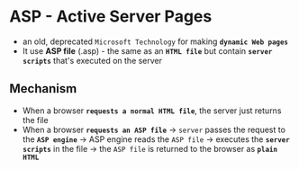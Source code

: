 # ASP - Active Server Pages
* an old, deprecated `Microsoft Technology` for making **`dynamic Web pages`**
* It use **ASP file** (.asp) - the same as an **`HTML file`** but contain **`server scripts`** that's executed on the server

## Mechanism
* When a browser **`requests a normal HTML file`**, the server just returns the file
* When a browser **`requests an ASP file`** -> `server` passes the request to the **`ASP engine`** -> ASP engine reads the `ASP file` -> executes the **`server scripts`** in the file -> the `ASP file` is returned to the browser as **`plain HTML`**